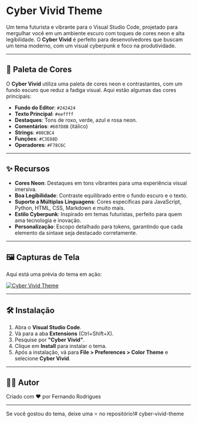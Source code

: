# Cyber Vivid Theme

Um tema futurista e vibrante para o Visual Studio Code, projetado para mergulhar você em um ambiente escuro com toques de cores neon e alta legibilidade. O **Cyber Vivid** é perfeito para desenvolvedores que buscam um tema moderno, com um visual cyberpunk e foco na produtividade.

---

## 🎨 Paleta de Cores

O **Cyber Vivid** utiliza uma paleta de cores neon e contrastantes, com um fundo escuro que reduz a fadiga visual. Aqui estão algumas das cores principais:

- **Fundo do Editor**: `#242424`
- **Texto Principal**: `#eeffff`
- **Destaques**: Tons de roxo, verde, azul e rosa neon.
- **Comentários**: `#607D8B` (itálico)
- **Strings**: `#80CBC4`
- **Funções**: `#C3E88D`
- **Operadores**: `#F78C6C`

---

## ✨ Recursos

- **Cores Neon**: Destaques em tons vibrantes para uma experiência visual imersiva.
- **Boa Legibilidade**: Contraste equilibrado entre o fundo escuro e o texto.
- **Suporte a Múltiplas Linguagens**: Cores específicas para JavaScript, Python, HTML, CSS, Markdown e muito mais.
- **Estilo Cyberpunk**: Inspirado em temas futuristas, perfeito para quem ama tecnologia e inovação.
- **Personalização**: Escopo detalhado para tokens, garantindo que cada elemento da sintaxe seja destacado corretamente.

---

## 🖼️ Capturas de Tela

Aqui está uma prévia do tema em ação:

[![Cyber Vivid Theme](https://www.canva.com/design/DAGiOY7wyyI/e7rtJUQa48I13tFad4ofLw/view?utm_content=DAGiOY7wyyI&utm_campaign=designshare&utm_medium=link2&utm_source=uniquelinks&utlId=h23377fc4e9)](https://www.canva.com/design/DAGiOY7wyyI/e7rtJUQa48I13tFad4ofLw/view?utm_content=DAGiOY7wyyI&utm_campaign=designshare&utm_medium=link2&utm_source=uniquelinks&utlId=h23377fc4e9)


---

## 🛠️ Instalação

1. Abra o **Visual Studio Code**.
2. Vá para a aba **Extensions** (Ctrl+Shift+X).
3. Pesquise por **"Cyber Vivid"**.
4. Clique em **Install** para instalar o tema.
5. Após a instalação, vá para **File > Preferences > Color Theme** e selecione **Cyber Vivid**.

---

## 👨‍💻 Autor

Criado com ❤️ por Fernando Rodrigues

---

Se você gostou do tema, deixe uma ⭐ no repositório!# cyber-vivid-theme
